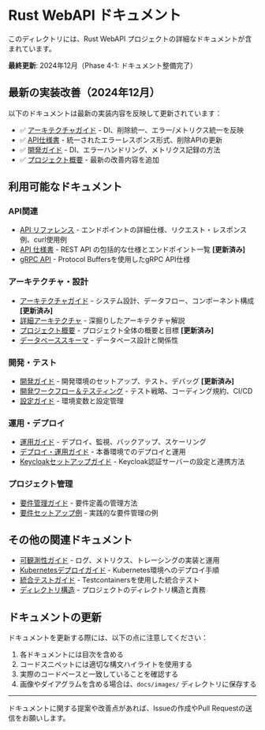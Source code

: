 # Rust WebAPI ドキュメント

このディレクトリには、Rust WebAPI プロジェクトの詳細なドキュメントが含まれています。

**最終更新**: 2024年12月（Phase 4-1: ドキュメント整備完了）

## 最新の実装改善（2024年12月）

以下のドキュメントは最新の実装内容を反映して更新されています：

- ✅ [アーキテクチャガイド](architecture-guide.md) - DI、削除統一、エラー/メトリクス統一を反映
- ✅ [API仕様書](api-documentation.md) - 統一されたエラーレスポンス形式、削除APIの更新
- ✅ [開発ガイド](development-guide.md) - DI、エラーハンドリング、メトリクス記録の方法
- ✅ [プロジェクト概要](project-overview.md) - 最新の改善内容を追加

## 利用可能なドキュメント

### API関連
- [API リファレンス](api-reference.md) - エンドポイントの詳細仕様、リクエスト・レスポンス例、curl使用例
- [API 仕様書](api-documentation.md) - REST API の包括的な仕様とエンドポイント一覧 **[更新済み]**
- [gRPC API](grpc-api.md) - Protocol Buffersを使用したgRPC API仕様

### アーキテクチャ・設計
- [アーキテクチャガイド](architecture-guide.md) - システム設計、データフロー、コンポーネント構成 **[更新済み]**
- [詳細アーキテクチャ](architecture-detailed.md) - 深掘りしたアーキテクチャ解説
- [プロジェクト概要](project-overview.md) - プロジェクト全体の概要と目標 **[更新済み]**
- [データベーススキーマ](database-schema.md) - データベース設計と関係性

### 開発・テスト
- [開発ガイド](development-guide.md) - 開発環境のセットアップ、テスト、デバッグ **[更新済み]**
- [開発ワークフロー＆テスティング](development-testing.md) - テスト戦略、コーディング規約、CI/CD
- [設定ガイド](configuration-guide.md) - 環境変数と設定管理

### 運用・デプロイ
- [運用ガイド](operations-guide.md) - デプロイ、監視、バックアップ、スケーリング
- [デプロイ・運用ガイド](deployment-operations.md) - 本番環境でのデプロイと運用
- [Keycloakセットアップガイド](keycloak-setup.md) - Keycloak認証サーバーの設定と連携方法

### プロジェクト管理
- [要件管理ガイド](requirement-management-guide.md) - 要件定義の管理方法
- [要件セットアップ例](requirement-setup-examples.md) - 実践的な要件管理の例

## その他の関連ドキュメント

- [可観測性ガイド](../o11y.md) - ログ、メトリクス、トレーシングの実装と運用
- [Kubernetesデプロイガイド](../k8s/README.md) - Kubernetes環境へのデプロイ手順
- [統合テストガイド](../tests/README.md) - Testcontainersを使用した統合テスト
- [ディレクトリ構造](../.github/directorystructure.md) - プロジェクトのディレクトリ構造と責務

## ドキュメントの更新

ドキュメントを更新する際には、以下の点に注意してください：

1. 各ドキュメントには目次を含める
2. コードスニペットには適切な構文ハイライトを使用する
3. 実際のコードベースと一致していることを確認する
4. 画像やダイアグラムを含める場合は、`docs/images/` ディレクトリに保存する

---

ドキュメントに関する提案や改善点があれば、Issueの作成やPull Requestの送信をお願いします。
